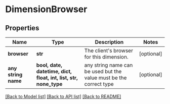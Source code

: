 # DimensionBrowser


## Properties
Name | Type | Description | Notes
------------ | ------------- | ------------- | -------------
**browser** | **str** | The client&#39;s browser for this dimension. | [optional] 
**any string name** | **bool, date, datetime, dict, float, int, list, str, none_type** | any string name can be used but the value must be the correct type | [optional]

[[Back to Model list]](../README.md#documentation-for-models) [[Back to API list]](../README.md#documentation-for-api-endpoints) [[Back to README]](../README.md)



